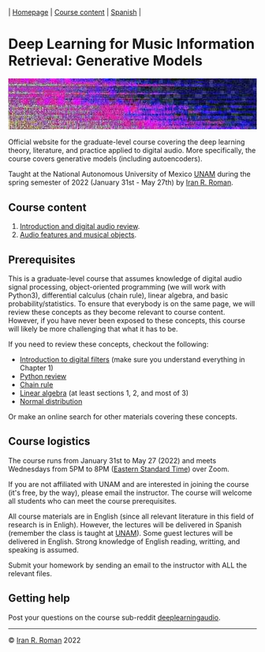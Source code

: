 | [Homepage](https://dl4genaudio.github.io) | [Course content](https://dl4genaudio.github.io/#course-content) | [Spanish](https://dl4genaudio-github-io.translate.goog/?_x_tr_sl=en&_x_tr_tl=es&_x_tr_hl=en-US) |

# Deep Learning for Music Information Retrieval: Generative Models
<img src="assets/home.jpg" alt="drawing" width="1000"/>

Official website for the graduate-level course covering the deep learning theory, literature, and practice applied to digital audio. More specifically, the course covers generative models (including autoencoders).

Taught at the National Autonomous University of Mexico [UNAM](https://www.unam.mx/) during the spring semester of 2022 (January 31st - May 27th) by [Iran R. Roman](https://iranroman.github.io).

## Course content

1. [Introduction and digital audio review](intro).
2. [Audio features and musical objects](features).

## Prerequisites

This is a graduate-level course that assumes knowledge of digital audio signal processing, object-oriented programming (we will work with Python3), differential calculus (chain rule), linear algebra, and basic probability/statistics. To ensure that everybody is on the same page, we will review these concepts as they become relevant to course content. However, if you have never been exposed to these concepts, this course will likely be more challenging that what it has to be.

If you need to review these concepts, checkout the following:

* [Introduction to digital filters](https://ccrma.stanford.edu/~jos/filters/filters.html) (make sure you understand everything in Chapter 1)
* [Python review](https://pythonguide.readthedocs.io/en/latest/python/review.html#)
* [Chain rule](https://www.khanacademy.org/math/ap-calculus-ab/ab-differentiation-2-new/ab-3-1a/a/chain-rule-review)
* [Linear algebra](https://cs229.stanford.edu/section/cs229-linalg.pdf) (at least sections 1, 2, and most of 3)
* [Normal distribution](https://en.wikipedia.org/wiki/Normal_distribution)

Or make an online search for other materials covering these concepts. 

## Course logistics

The course runs from January 31st to May 27 (2022) and meets Wednesdays from 5PM to 8PM ([Eastern Standard Time](https://www.timeanddate.com/time/zones/et)) over Zoom. 

If you are not affiliated with UNAM and are interested in joining the course (it's free, by the way), please email the instructor. The course will welcome all students who can meet the course prerequisites.

All course materials are in English (since all relevant literature in this field of research is in Enligh). However, the lectures will be delivered in Spanish (remember the class is taught at [UNAM](https://www.unam.mx/)). Some guest lectures will be delivered in English. Strong knowledge of English reading, writting, and speaking is assumed.

Submit your homework by sending an email to the instructor with ALL the relevant files.

## Getting help

Post your questions on the course sub-reddit [deeplearningaudio](https://reddit.com/r/deeplearningaudio).

___

&copy; [Iran R. Roman](https://iranroman.github.io) 2022
